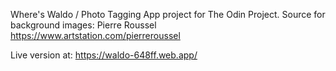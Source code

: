 Where's Waldo / Photo Tagging App project for The Odin Project.
Source for background images: Pierre Roussel https://www.artstation.com/pierreroussel

Live version at: https://waldo-648ff.web.app/
